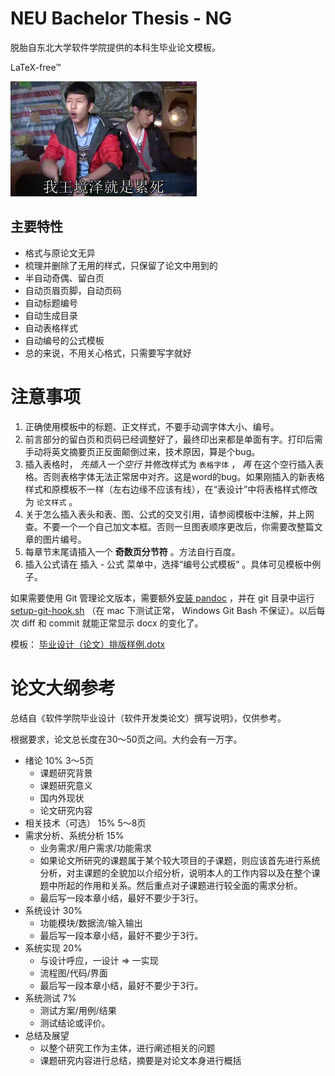# NEU Bachelor Thesis - NG

脱胎自东北大学软件学院提供的本科生毕业论文模板。

LaTeX-free™

![LaTeX](LaTeX.gif)

## 主要特性

- 格式与原论文无异
- 梳理并删除了无用的样式，只保留了论文中用到的
- 半自动奇偶、留白页
- 自动页眉页脚，自动页码
- 自动标题编号
- 自动生成目录
- 自动表格样式
- 自动编号的公式模板
- 总的来说，不用关心格式，只需要写字就好

# 注意事项

1. 正确使用模板中的标题、正文样式，不要手动调字体大小、编号。
2. 前言部分的留白页和页码已经调整好了，最终印出来都是单面有字。打印后需手动将英文摘要页正反面颠倒过来，技术原因，算是个bug。
3. 插入表格时， *先插入一个空行* 并修改样式为 `表格字体` ， *再* 在这个空行插入表格。否则表格字体无法正常居中对齐。这是word的bug。如果刚插入的新表格样式和原模板不一样（左右边缘不应该有线），在“表设计”中将表格样式修改为 `论文样式` 。
4. 关于怎么插入表头和表、图、公式的交叉引用，请参阅模板中注解，并上网查。不要一个一个自己加文本框。否则一旦图表顺序更改后，你需要改整篇文章的图片编号。
5. 每章节末尾请插入一个 **奇数页分节符** 。方法自行百度。
6. 插入公式请在 插入 - 公式 菜单中，选择“编号公式模板” 。具体可见模板中例子。

如果需要使用 Git 管理论文版本，需要额外[安装 pandoc](https://pandoc.org/installing.html)  ，并在 git 目录中运行 [setup-git-hook.sh](/setup-git-hook.sh) （在 mac 下测试正常， Windows Git Bash 不保证）。以后每次 diff 和 commit 就能正常显示 docx 的变化了。


模板： [毕业设计（论文）排版样例.dotx](毕业设计（论文）排版样例.dotx)

# 论文大纲参考

总结自《软件学院毕业设计（软件开发类论文）撰写说明》，仅供参考。

根据要求，论文总长度在30～50页之间。大约会有一万字。

- 绪论 10% 3～5页
  - 课题研究背景
  - 课题研究意义
  - 国内外现状
  - 论文研究内容
- 相关技术（可选） 15% 5～8页
- 需求分析、系统分析 15%
  - 业务需求/用户需求/功能需求
  - 如果论文所研究的课题属于某个较大项目的子课题，则应该首先进行系统分析，对主课题的全貌加以介绍分析，说明本人的工作内容以及在整个课题中所起的作用和关系。然后重点对子课题进行较全面的需求分析。 
  - 最后写一段本章小结，最好不要少于3行。
- 系统设计 30%
  - 功能模块/数据流/输入输出
  - 最后写一段本章小结，最好不要少于3行。
- 系统实现 20%
  - 与设计呼应，一设计 => 一实现
  - 流程图/代码/界面
  - 最后写一段本章小结，最好不要少于3行。
- 系统测试 7%
  - 测试方案/用例/结果
  - 测试结论或评价。
- 总结及展望
  - 以整个研究工作为主体，进行阐述相关的问题
  - 课题研究内容进行总结，摘要是对论文本身进行概括 
